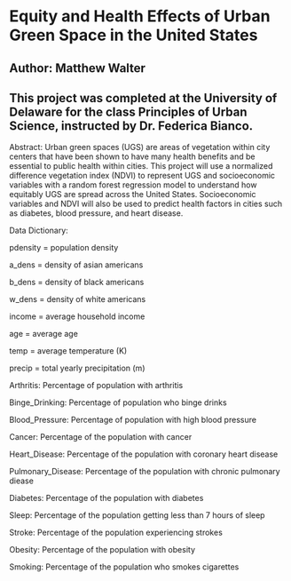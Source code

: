 # Equity and Health Effects of Urban Green Space in the United States

## Author: Matthew Walter

## This project was completed at the University of Delaware for the class Principles of Urban Science, instructed by Dr. Federica Bianco.




Abstract: Urban green spaces (UGS) are areas of vegetation within city centers that have been shown to have many health benefits and be essential to public health within cities. This project will use a normalized difference vegetation index (NDVI) to represent UGS and socioeconomic variables with a random forest regression model to understand how equitably UGS are spread across the United States. Socioeconomic variables and NDVI will also be used to predict health factors in cities such as diabetes, blood pressure, and heart disease.


Data Dictionary:

pdensity = population density

a_dens = density of asian americans

b_dens = density of black americans

w_dens = density of white americans

income = average household income

age = average age

temp = average temperature (K)

precip = total yearly precipitation (m)

Arthritis: Percentage of population with arthritis

Binge_Drinking: Percentage of population who binge drinks

Blood_Pressure: Percentage of population with high blood pressure

Cancer: Percentage of the population with cancer

Heart_Disease: Percentage of the population with coronary heart disease

Pulmonary_Disease: Percentage of the population with chronic pulmonary diease

Diabetes: Percentage of the population with diabetes

Sleep: Percentage of the population getting less than 7 hours of sleep

Stroke: Percentage of the population experiencing strokes

Obesity: Percentage of the population with obesity

Smoking: Percentage of the population who smokes cigarettes


